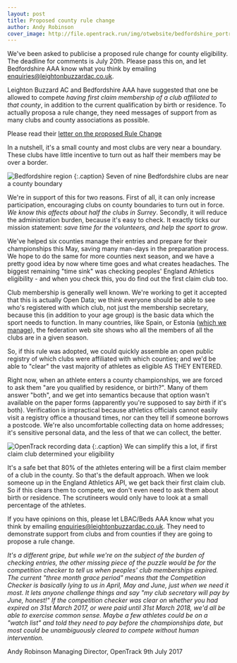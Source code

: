 ```yaml
---
layout: post
title: Proposed county rule change
author: Andy Robinson
cover_image: http://file.opentrack.run/img/otwebsite/bedfordshire_portrait.png
---
```


We've been asked to publicise a proposed rule change for county eligibility.  The deadline for comments is July 20th.  Please pass this on, and let Bedfordshire AAA know what you think by emailing <a href="mailto:enquiries@leightonbuzzardac.co.uk">enquiries@leightonbuzzardac.co.uk</a>.

Leighton Buzzard AC and Bedfordshire AAA have suggested that one be allowed to compete _having first claim membership of a club affiliated to that county_, in addition to the current qualification by birth or residence. To actually proposa a rule change, they need messages of support from as many clubs and county associations as possible.

Please read their [letter on the proposed Rule Change](http://file.opentrack.run/docs/2017/rule21change.pdf)

In a nutshell, it's a small county and most clubs are very near a boundary.  These clubs have little incentive to turn out as half their members may be over a border.

![Bedfordshire region](http://file.opentrack.run/img/otwebsite/bedfordshire_portrait.png)
{:.caption}
Seven of nine Bedfordshire clubs are near a county boundary

We're in support of this for two reasons.  First of all, it can only increase participation, encouraging clubs on county boundaries to turn out in force.  _We know this affects about half the clubs in Surrey_. Secondly, it will reduce the administration burden, because it's easy to check.   It exactly ticks our mission statement:  *save time for the volunteers, and help the sport to grow*.

We've helped six counties manage their entries and prepare for their championships this May, saving many man-days in the preparation process.  We hope to do the same for more counties next season, and we have a pretty good idea by now where time goes and what creates headaches.  The biggest remaining "time sink" was checking peoples' England Athletics eligibility - and when you check this, you do find out the first claim club too.  

Club membership is generally well known.  We're working to get it accepted that this is actually Open Data; we think everyone should be able to see who's registered with which club, not just the membership secretary, because this (in addition to your age group) is the basic data which the sport needs to function.  In many countries, like Spain, or Estonia ([which we manage](https://estonia.opentrack.run/)), the federation web site shows who all the members of all the clubs are in a given season.


So, if this rule was adopted, we could quickly assemble an open public registry of which clubs were affiliated with which counties; and we'd be able to "clear" the vast majority of athletes as eligible AS THEY ENTERED.  

Right now, when an athlete enters a county championships, we are forced to ask them "are you qualified by residence, or birth?".  Many of them answer "both", and we get into semantics because that option wasn't available on the paper forms (apparently you're supposed to say *birth* if it's both).  Verification is impractical because athletics officials cannot easily visit a registry office a thousand times, nor can they tell if someone borrows a postcode. We're also uncomfortable collecting data on home addresses; it's sensitive personal data, and the less of that we can collect, the better.


![OpenTrack recording data](http://file.opentrack.run/img/otwebsite/products/entries/countychecks_square.png)
{:.caption}
We can simplify this a lot, if first claim club determined your eligibility


It's a safe bet that 80% of the athletes entering will be a first claim member of a club in the county.  So that's the default approach.  When we look someone up in the England Athletics API, we get back their first claim club.  So if this clears them to compete, we don't even need to ask them about birth or residence. The scrutineers would only have to look at a small percentage of the athletes.


If you have opinions on this, please let LBAC/Beds AAA know what you think by emailing <a href="mailto:enquiries@leightonbuzzardac.co.uk">enquiries@leightonbuzzardac.co.uk</a>.   They need to demonstrate support from clubs and from counties if they are going to propose a rule change.


_It's a different gripe, but while we're on the subject of the burden of checking entries, the other missing piece of the puzzle would be for the competition checker to tell us when peoples' club memberships expired.  The current "three month grace period" means that the Competition Checker is basically lying to us in April, May and June, just when we need it most. It lets anyone challenge things and say "my club secretary will pay by June, honest!"  If the competition checker was clear on whether you had expired on 31st March 2017, or were paid until 31st March 2018, we'd all be able to exercise common sense.  Maybe a few athletes could be on a "watch list" and told they need to pay before the championships date, but most could be unambiguously cleared to compete without human intervention._

Andy Robinson
Managing Director, OpenTrack
9th July 2017
